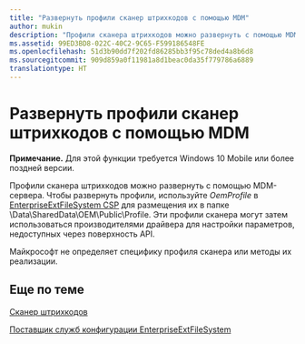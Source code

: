 ```yaml
---
title: "Развернуть профили сканер штрихкодов с помощью MDM"
author: mukin
description: "Профили сканера штрихкодов можно развернуть с помощью MDM-сервера."
ms.assetid: 99ED3BD8-022C-40C2-9C65-F599186548FE
ms.openlocfilehash: 51d3b90dd7f202fd86285bb3f95c78ded4a8b6d8
ms.sourcegitcommit: 909d859a0f11981a8d1beac0da35f779786a6889
translationtype: HT
---
```

# <a name="deploy-barcode-scanner-profiles-with-mdm"></a>Развернуть профили сканер штрихкодов с помощью MDM

**Примечание.** Для этой функции требуется Windows 10 Mobile или более поздней версии.

Профили сканера штрихкодов можно развернуть с помощью MDM-сервера. Чтобы развернуть профили, используйте *OemProfile* в [EnterpriseExtFileSystem CSP](https://msdn.microsoft.com/library/windows/hardware/mt157025) для размещения их в папке \\Data\\SharedData\\OEM\\Public\\Profile. Эти профили сканера могут затем использоваться производителями драйвера для настройки параметров, недоступных через поверхность API.

Майкрософт не определяет специфику профиля сканера или методы их реализации.

## <a name="related-topics"></a>Еще по теме
[Сканер штрихкодов](barcode-scanner.md)

[Поставщик служб конфигурации EnterpriseExtFileSystem](https://msdn.microsoft.com/library/windows/hardware/mt157025)
